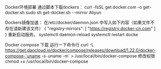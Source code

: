Docker环境部署
通过脚本下载dockers：
curl -fsSL get.docker.com -o get-docker.sh
sudo sh get-docker.sh --mirror Aliyun

Dockers镜像加速：
在/etc/docker/daemon.json 中写入如下内容（如果文件不存在请新建该文件）
{
  "registry-mirrors": [
    "https://registry.docker-cn.com"
  ]
}
重新启动服务。
systemctl daemon-reload
systemctl restart docke

Docker compose 下载
运行一下命令行
curl -L https://get.daocloud.io/docker/compose/releases/download/1.22.0/docker-compose-`uname -s`-`uname -m` > /usr/local/bin/docker-compose
修改权限chmod +x /usr/local/bin/docker-compose
